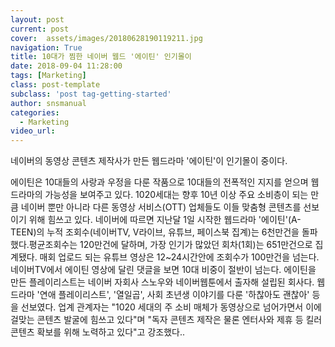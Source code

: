 ```yaml
---
layout: post
current: post
cover:  assets/images/20180628190119211.jpg
navigation: True
title: 10대가 찜한 네이버 웹드 '에이틴' 인기몰이 
date: 2018-09-04 11:28:00
tags: [Marketing]
class: post-template
subclass: 'post tag-getting-started'
author: snsmanual
categories:
  - Marketing
video_url: 
---
```


네이버의 동영상 콘텐츠 제작사가 만든 웹드라마 '에이틴'이 인기몰이 중이다. 

에이틴은 10대들의 사랑과 우정을 다룬 작품으로 10대들의 전폭적인 지지를 얻으며 웹드라마의 가능성을 보여주고 있다. 
1020세대는 향후 10년 이상 주요 소비층이 되는 만큼 네이버 뿐만 아니라 다른 동영상 서비스(OTT) 
업체들도 이들 맞춤형 콘텐츠를 선보이기 위해 힘쓰고 있다.
네이버에 따르면 지난달 1일 시작한 웹드라마 '에이틴'(A-TEEN)의 누적 조회수(네이버TV, V라이브, 유튜브, 페이스북 집계)는 6천만건을 돌파했다.평균조회수는 120만건에 달하며, 
가장 인기가 많았던 회차(1회)는 651만건으로 집계됐다. 매회 업로드 되는 유튜브 영상은 12~24시간안에 조회수가 100만건을 넘는다. 
네이버TV에서 에이틴 영상에 달린 댓글을 보면 10대 비중이 절반이 넘는다. 
에이틴을 만든 플레이리스트는 네이버 자회사 스노우와 네이버웹툰에서 출자해 설립된 회사다. 
웹드라마 '연애 플레이리스트', '열일곱', 사회 초년생 이야기를 다룬 '하찮아도 괜찮아' 등을 선보였다.
업계 관계자는 "1020 세대의 주 소비 매체가 동영상으로 넘어가면서 이에 걸맞는 콘텐츠 발굴에 힘쓰고 있다"며 "독자 콘텐츠 제작은 물론 엔터사와 제휴 등 킬러 콘텐츠 확보를 위해 노력하고 있다"고 강조했다..
